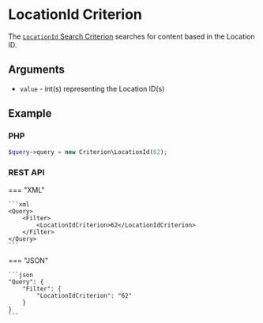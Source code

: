 # LocationId Criterion

The [`LocationId` Search Criterion](../../api/php_api/php_api_reference/classes/Ibexa-Contracts-Core-Repository-Values-Content-Query-Criterion-LocationId.html)
searches for content based in the Location ID.

## Arguments

- `value` - int(s) representing the Location ID(s)

## Example

### PHP

``` php
$query->query = new Criterion\LocationId(62);
```

### REST API

=== "XML"

    ```xml
    <Query>
        <Filter>
            <LocationIdCriterion>62</LocationIdCriterion>
        </Filter>
    </Query>
    ```

=== "JSON"

    ```json
    "Query": {
        "Filter": {
            "LocationIdCriterion": "62"
        }
    }
    ```